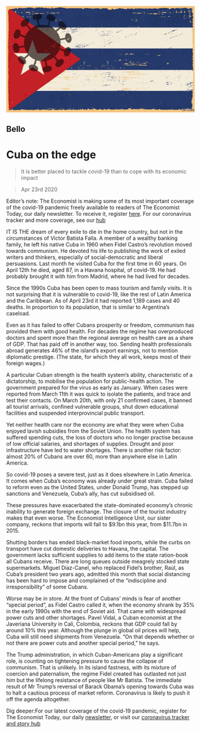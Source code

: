 ![](./images/20200425_AMD001.jpg)

## Bello

# Cuba on the edge

> It is better placed to tackle covid-19 than to cope with its economic impact

> Apr 23rd 2020

Editor’s note: The Economist is making some of its most important coverage of the covid-19 pandemic freely available to readers of The Economist Today, our daily newsletter. To receive it, register [here](https://www.economist.com//newslettersignup). For our coronavirus tracker and more coverage, see our [hub](https://www.economist.com//coronavirus)

IT IS THE dream of every exile to die in the home country, but not in the circumstances of Víctor Batista Falla. A member of a wealthy banking family, he left his native Cuba in 1960 when Fidel Castro’s revolution moved towards communism. He devoted his life to publishing the work of exiled writers and thinkers, especially of social-democratic and liberal persuasions. Last month he visited Cuba for the first time in 60 years. On April 12th he died, aged 87, in a Havana hospital, of covid-19. He had probably brought it with him from Madrid, where he had lived for decades.

Since the 1990s Cuba has been open to mass tourism and family visits. It is not surprising that it is vulnerable to covid-19, like the rest of Latin America and the Caribbean. As of April 23rd it had reported 1,189 cases and 40 deaths. In proportion to its population, that is similar to Argentina’s caseload.

Even as it has failed to offer Cubans prosperity or freedom, communism has provided them with good health. For decades the regime has overproduced doctors and spent more than the regional average on health care as a share of GDP. That has paid off in another way, too. Sending health professionals abroad generates 46% of the island’s export earnings, not to mention diplomatic prestige. (The state, for which they all work, keeps most of their foreign wages.)

A particular Cuban strength is the health system’s ability, characteristic of a dictatorship, to mobilise the population for public-health action. The government prepared for the virus as early as January. When cases were reported from March 11th it was quick to isolate the patients, and trace and test their contacts. On March 20th, with only 21 confirmed cases, it banned all tourist arrivals, confined vulnerable groups, shut down educational facilities and suspended interprovincial public transport.

Yet neither health care nor the economy are what they were when Cuba enjoyed lavish subsidies from the Soviet Union. The health system has suffered spending cuts, the loss of doctors who no longer practise because of low official salaries, and shortages of supplies. Drought and poor infrastructure have led to water shortages. There is another risk factor: almost 20% of Cubans are over 60, more than anywhere else in Latin America.

So covid-19 poses a severe test, just as it does elsewhere in Latin America. It comes when Cuba’s economy was already under great strain. Cuba failed to reform even as the United States, under Donald Trump, has stepped up sanctions and Venezuela, Cuba’s ally, has cut subsidised oil.

These pressures have exacerbated the state-dominated economy’s chronic inability to generate foreign exchange. The closure of the tourist industry makes that even worse. The Economist Intelligence Unit, our sister company, reckons that imports will fall to $9.1bn this year, from $11.7bn in 2015.

Shutting borders has ended black-market food imports, while the curbs on transport have cut domestic deliveries to Havana, the capital. The government lacks sufficient supplies to add items to the state ration-book all Cubans receive. There are long queues outside meagrely stocked state supermarkets. Miguel Díaz-Canel, who replaced Fidel’s brother, Raúl, as Cuba’s president two years ago, admitted this month that social distancing has been hard to impose and complained of the “indiscipline and irresponsibility” of some Cubans.

Worse may be in store. At the front of Cubans’ minds is fear of another “special period”, as Fidel Castro called it, when the economy shrank by 35% in the early 1990s with the end of Soviet aid. That came with widespread power cuts and other shortages. Pavel Vidal, a Cuban economist at the Javeriana University in Cali, Colombia, reckons that GDP could fall by around 10% this year. Although the plunge in global oil prices will help, Cuba will still need shipments from Venezuela. “On that depends whether or not there are power cuts and another special period,” he says.

The Trump administration, in which Cuban-Americans play a significant role, is counting on tightening pressure to cause the collapse of communism. That is unlikely. In its island fastness, with its mixture of coercion and paternalism, the regime Fidel created has outlasted not just him but the lifelong resistance of people like Mr Batista. The immediate result of Mr Trump’s reversal of Barack Obama’s opening towards Cuba was to halt a cautious process of market reform. Coronavirus is likely to push it off the agenda altogether.

Dig deeper:For our latest coverage of the covid-19 pandemic, register for The Economist Today, our daily [newsletter](https://www.economist.com//newslettersignup), or visit our [coronavirus tracker and story hub](https://www.economist.com//coronavirus)